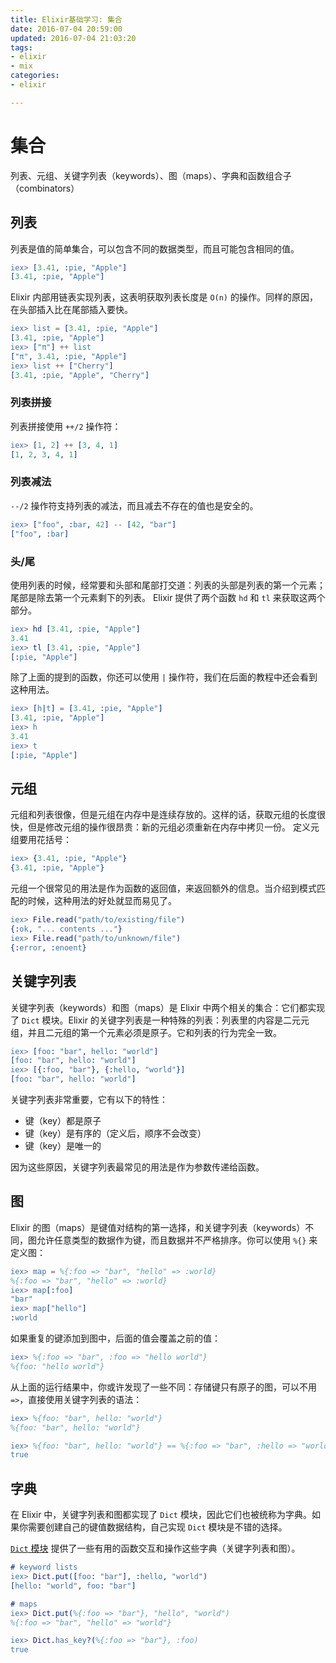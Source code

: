 ```yaml
---
title: Elixir基础学习: 集合
date: 2016-07-04 20:59:00
updated: 2016-07-04 21:03:20
tags: 
- elixir
- mix
categories: 
- elixir

---
```

# 集合

列表、元组、关键字列表（keywords）、图（maps）、字典和函数组合子（combinators）

## 列表

列表是值的简单集合，可以包含不同的数据类型，而且可能包含相同的值。


```erlang
iex> [3.41, :pie, "Apple"]
[3.41, :pie, "Apple"]

```


<!--more-->


Elixir 内部用链表实现列表，这表明获取列表长度是 `O(n)` 的操作。同样的原因，在头部插入比在尾部插入要快。


```erlang
iex> list = [3.41, :pie, "Apple"]
[3.41, :pie, "Apple"]
iex> ["π"] ++ list
["π", 3.41, :pie, "Apple"]
iex> list ++ ["Cherry"]
[3.41, :pie, "Apple", "Cherry"]

```


### 列表拼接

列表拼接使用 `++/2` 操作符：


```erlang
iex> [1, 2] ++ [3, 4, 1]
[1, 2, 3, 4, 1]

```

### 列表减法

`--/2` 操作符支持列表的减法，而且减去不存在的值也是安全的。


```erlang
iex> ["foo", :bar, 42] -- [42, "bar"]
["foo", :bar]

```

### 头/尾

使用列表的时候，经常要和头部和尾部打交道：列表的头部是列表的第一个元素；尾部是除去第一个元素剩下的列表。
 Elixir 提供了两个函数 `hd` 和 `tl` 来获取这两个部分。


```erlang
iex> hd [3.41, :pie, "Apple"]
3.41
iex> tl [3.41, :pie, "Apple"]
[:pie, "Apple"]

```


除了上面的提到的函数，你还可以使用 `|` 操作符，我们在后面的教程中还会看到这种用法。


```erlang
iex> [h|t] = [3.41, :pie, "Apple"]
[3.41, :pie, "Apple"]
iex> h
3.41
iex> t
[:pie, "Apple"]

```


## 元组

元组和列表很像，但是元组在内存中是连续存放的。这样的话，获取元组的长度很快，但是修改元组的操作很昂贵：新的元组必须重新在内存中拷贝一份。
 定义元组要用花括号：


```erlang
iex> {3.41, :pie, "Apple"}
{3.41, :pie, "Apple"}

```

元组一个很常见的用法是作为函数的返回值，来返回额外的信息。当介绍到模式匹配的时候，这种用法的好处就显而易见了。


```erlang
iex> File.read("path/to/existing/file")
{:ok, "... contents ..."}
iex> File.read("path/to/unknown/file")
{:error, :enoent}

```


## 关键字列表

关键字列表（keywords）和图（maps）是 Elixir 中两个相关的集合：它们都实现了 `Dict` 模块。Elixir 的关键字列表是一种特殊的列表：列表里的内容是二元元组，并且二元组的第一个元素必须是原子。它和列表的行为完全一致。


```erlang
iex> [foo: "bar", hello: "world"]
[foo: "bar", hello: "world"]
iex> [{:foo, "bar"}, {:hello, "world"}]
[foo: "bar", hello: "world"]

```


关键字列表非常重要，它有以下的特性：

*   键（key）都是原子
*   键（key）是有序的（定义后，顺序不会改变）
*   键（key）是唯一的

因为这些原因，关键字列表最常见的用法是作为参数传递给函数。

## 图

Elixir 的图（maps）是键值对结构的第一选择，和关键字列表（keywords）不同，图允许任意类型的数据作为键，而且数据并不严格排序。你可以使用 `%{}` 来定义图：


```erlang
iex> map = %{:foo => "bar", "hello" => :world}
%{:foo => "bar", "hello" => :world}
iex> map[:foo]
"bar"
iex> map["hello"]
:world

```


如果重复的键添加到图中，后面的值会覆盖之前的值：


```erlang 
iex> %{:foo => "bar", :foo => "hello world"}
%{foo: "hello world"}

```


从上面的运行结果中，你或许发现了一些不同：存储键只有原子的图，可以不用 `=>`，直接使用关键字列表的语法：


```erlang
iex> %{foo: "bar", hello: "world"}
%{foo: "bar", hello: "world"}

iex> %{foo: "bar", hello: "world"} == %{:foo => "bar", :hello => "world"}
true

```

## 字典

在 Elixir 中，关键字列表和图都实现了 `Dict` 模块，因此它们也被统称为字典。如果你需要创建自己的键值数据结构，自己实现 `Dict` 模块是不错的选择。

[`Dict` 模块](http://elixir-lang.org/docs/stable/elixir/#!Dict.html) 提供了一些有用的函数交互和操作这些字典（关键字列表和图）。


```erlang
# keyword lists
iex> Dict.put([foo: "bar"], :hello, "world")
[hello: "world", foo: "bar"]

# maps
iex> Dict.put(%{:foo => "bar"}, "hello", "world")
%{:foo => "bar", "hello" => "world"}

iex> Dict.has_key?(%{:foo => "bar"}, :foo)
true

```
